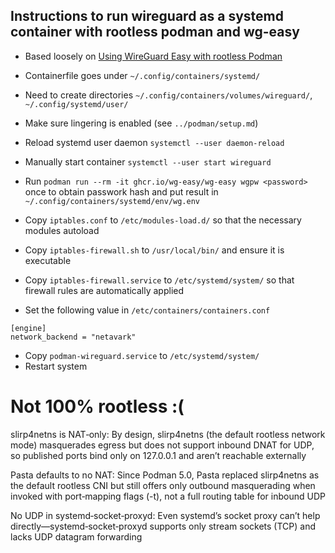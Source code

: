 ## Instructions to run wireguard as a systemd container with rootless podman and wg-easy

- Based loosely on [Using WireGuard Easy with rootless Podman](https://github.com/wg-easy/wg-easy/wiki/Using-WireGuard-Easy-with-rootless-Podman-%28incl.-Kubernetes-yaml-file-generation%29)

- Containerfile goes under `~/.config/containers/systemd/`
- Need to create directories `~/.config/containers/volumes/wireguard/`, `~/.config/systemd/user/`
- Make sure lingering is enabled (see `../podman/setup.md`)
- Reload systemd user daemon `systemctl --user daemon-reload`
- Manually start container `systemctl --user start wireguard`
- Run `podman run --rm -it ghcr.io/wg-easy/wg-easy wgpw <password>` once to obtain passwork hash and put result in `~/.config/containers/systemd/env/wg.env`
- Copy `iptables.conf` to `/etc/modules-load.d/` so that the necessary modules autoload
- Copy `iptables-firewall.sh` to `/usr/local/bin/` and ensure it is executable
- Copy `iptables-firewall.service` to `/etc/systemd/system/` so that firewall rules are automatically applied
- Set the following value in `/etc/containers/containers.conf`
```
[engine]
network_backend = "netavark"
```
- Copy `podman-wireguard.service` to `/etc/systemd/system/`
- Restart system


# Not 100% rootless :(
slirp4netns is NAT‑only: By design, slirp4netns (the default rootless network mode) masquerades egress but does not support inbound DNAT for UDP, so published ports bind only on 127.0.0.1 and aren’t reachable externally

Pasta defaults to no NAT: Since Podman 5.0, Pasta replaced slirp4netns as the default rootless CNI but still offers only outbound masquerading when invoked with port‑mapping flags (-t), not a full routing table for inbound UDP

No UDP in systemd‑socket‑proxyd: Even systemd’s socket proxy can’t help directly—systemd‑socket‑proxyd supports only stream sockets (TCP) and lacks UDP datagram forwarding